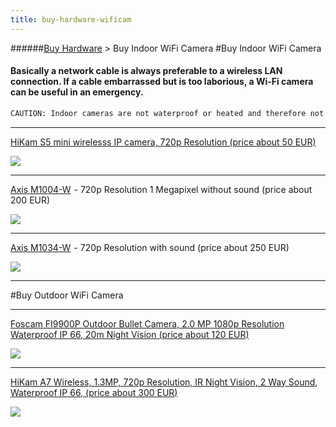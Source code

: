 ```yaml
---
title: buy-hardware-wificam
---
```

######[Buy Hardware](../wiki/buy-hardware-index.html) > Buy Indoor WiFi Camera
#Buy Indoor WiFi Camera
#### Basically a network cable is always preferable to a wireless LAN connection. If a cable embarrassed but is too laborious, a Wi-Fi camera can be useful in an emergency.

```sh
CAUTION: Indoor cameras are not waterproof or heated and therefore not suitable for outdoor use.
```

***
<a target= "_blank" rel="nofollow" href="http://www.amazon.de/gp/offer-listing/B00VWKWJF6/ref=as_li_tl?ie=UTF8&camp=1638&creative=6742&creativeASIN=B00VWKWJF6&linkCode=am2&tag=httpwwwdatarh-21">HiKam S5 mini wirelesss IP camera, 720p Resolution (price about 50 EUR)</a><img src="http://ir-de.amazon-adsystem.com/e/ir?t=httpwwwdatarh-21&l=am2&o=3&a=B00VWKWJF6" width="1" height="1" border="0" alt="" style="border:none !important; margin:0px !important;" />  

<a target= "_blank" rel="nofollow" href="http://www.amazon.de/gp/offer-listing/B00VWKWJF6/ref=as_li_tl?ie=UTF8&camp=1638&creative=6742&creativeASIN=B00VWKWJF6&linkCode=am2&tag=httpwwwdatarh-21"><img border="0" src="http://ws-eu.amazon-adsystem.com/widgets/q?_encoding=UTF8&ASIN=B00VWKWJF6&Format=_SL250_&ID=AsinImage&MarketPlace=DE&ServiceVersion=20070822&WS=1&tag=httpwwwdatarh-21" ></a><img src="http://ir-de.amazon-adsystem.com/e/ir?t=httpwwwdatarh-21&l=am2&o=3&a=B00VWKWJF6" width="1" height="1" border="0" alt="" style="border:none !important; margin:0px !important;" />

***
<a target= "_blank" rel="nofollow" href="http://www.amazon.de/gp/offer-listing/B00D9EYNZ2/ref=as_li_tl?ie=UTF8&camp=1638&creative=6742&creativeASIN=B00D9EYNZ2&linkCode=am2&tag=httpwwwdatarh-21">Axis M1004-W</a><img src="http://ir-de.amazon-adsystem.com/e/ir?t=httpwwwdatarh-21&l=am2&o=3&a=B00D9EYNZ2" width="1" height="1" border="0" alt="" style="border:none !important; margin:0px !important;" /> - 720p Resolution 1 Megapixel without sound (price about 200 EUR)

<a target= "_blank" rel="nofollow" href="http://www.amazon.de/gp/offer-listing/B00D9EYNZ2/ref=as_li_tl?ie=UTF8&camp=1638&creative=6742&creativeASIN=B00D9EYNZ2&linkCode=am2&tag=httpwwwdatarh-21"><img border="0" src="http://ws-eu.amazon-adsystem.com/widgets/q?_encoding=UTF8&ASIN=B00D9EYNZ2&Format=_SL250_&ID=AsinImage&MarketPlace=DE&ServiceVersion=20070822&WS=1&tag=httpwwwdatarh-21" ></a><img src="http://ir-de.amazon-adsystem.com/e/ir?t=httpwwwdatarh-21&l=am2&o=3&a=B00D9EYNZ2" width="1" height="1" border="0" alt="" style="border:none !important; margin:0px !important;" />

***
<a target= "_blank" rel="nofollow" href="http://www.amazon.de/gp/offer-listing/B009FY8F2C/ref=as_li_tl?ie=UTF8&camp=1638&creative=6742&creativeASIN=B009FY8F2C&linkCode=am2&tag=httpwwwdatarh-21">Axis M1034-W</a><img src="http://ir-de.amazon-adsystem.com/e/ir?t=httpwwwdatarh-21&l=am2&o=3&a=B009FY8F2C" width="1" height="1" border="0" alt="" style="border:none !important; margin:0px !important;" /> - 720p Resolution with sound (price about 250 EUR)

<a target= "_blank" rel="nofollow" href="http://www.amazon.de/gp/offer-listing/B009FY8F2C/ref=as_li_tl?ie=UTF8&camp=1638&creative=6742&creativeASIN=B009FY8F2C&linkCode=am2&tag=httpwwwdatarh-21"><img border="0" src="http://ws-eu.amazon-adsystem.com/widgets/q?_encoding=UTF8&ASIN=B009FY8F2C&Format=_SL250_&ID=AsinImage&MarketPlace=DE&ServiceVersion=20070822&WS=1&tag=httpwwwdatarh-21" ></a><img src="http://ir-de.amazon-adsystem.com/e/ir?t=httpwwwdatarh-21&l=am2&o=3&a=B009FY8F2C" width="1" height="1" border="0" alt="" style="border:none !important; margin:0px !important;" />

***

#Buy Outdoor WiFi Camera

***
<a target= "_blank" rel="nofollow" href="http://www.amazon.de/gp/offer-listing/B011O8NSGY/ref=as_li_tl?ie=UTF8&camp=1638&creative=6742&creativeASIN=B011O8NSGY&linkCode=am2&tag=httpwwwdatarh-21">Foscam FI9900P Outdoor Bullet Camera, 2.0 MP 1080p Resolution Waterproof IP 66, 20m Night Vision (price about 120 EUR)</a><img src="http://ir-de.amazon-adsystem.com/e/ir?t=httpwwwdatarh-21&l=am2&o=3&a=B011O8NSGY" width="1" height="1" border="0" alt="" style="border:none !important; margin:0px !important;" />  

<a target= "_blank" rel="nofollow" href="http://www.amazon.de/gp/offer-listing/B011O8NSGY/ref=as_li_tl?ie=UTF8&camp=1638&creative=6742&creativeASIN=B011O8NSGY&linkCode=am2&tag=httpwwwdatarh-21"><img border="0" src="http://ws-eu.amazon-adsystem.com/widgets/q?_encoding=UTF8&ASIN=B011O8NSGY&Format=_SL250_&ID=AsinImage&MarketPlace=DE&ServiceVersion=20070822&WS=1&tag=httpwwwdatarh-21" ></a><img src="http://ir-de.amazon-adsystem.com/e/ir?t=httpwwwdatarh-21&l=am2&o=3&a=B011O8NSGY" width="1" height="1" border="0" alt="" style="border:none !important; margin:0px !important;" />

***
<a target= "_blank" rel="nofollow" href="http://www.amazon.de/gp/offer-listing/B017AJNE60/ref=as_li_tl?ie=UTF8&camp=1638&creative=6742&creativeASIN=B017AJNE60&linkCode=am2&tag=httpwwwdatarh-21">HiKam A7 Wireless, 1.3MP, 720p Resolution, IR Night Vision, 2 Way Sound,  Waterproof IP 66, (price about 300 EUR)</a><img src="http://ir-de.amazon-adsystem.com/e/ir?t=httpwwwdatarh-21&l=am2&o=3&a=B017AJNE60" width="1" height="1" border="0" alt="" style="border:none !important; margin:0px !important;" />  

<a target= "_blank" rel="nofollow" href="http://www.amazon.de/gp/offer-listing/B017AJNE60/ref=as_li_tl?ie=UTF8&camp=1638&creative=6742&creativeASIN=B017AJNE60&linkCode=am2&tag=httpwwwdatarh-21"><img border="0" src="http://ws-eu.amazon-adsystem.com/widgets/q?_encoding=UTF8&ASIN=B017AJNE60&Format=_SL250_&ID=AsinImage&MarketPlace=DE&ServiceVersion=20070822&WS=1&tag=httpwwwdatarh-21" ></a><img src="http://ir-de.amazon-adsystem.com/e/ir?t=httpwwwdatarh-21&l=am2&o=3&a=B017AJNE60" width="1" height="1" border="0" alt="" style="border:none !important; margin:0px !important;" />